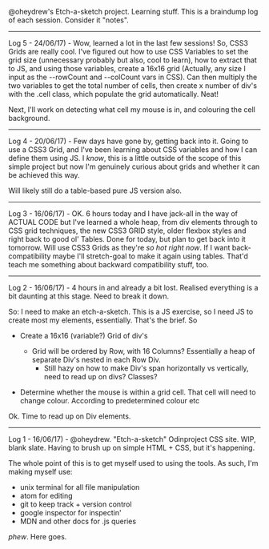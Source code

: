 @oheydrew's Etch-a-sketch project. Learning stuff. This is a braindump log of
each session. Consider it "notes".

----

Log 5 - 24/06/17) - Wow, learned a lot in the last few sessions! So, CSS3 Grids
are really cool. I've figured out how to use CSS Variables to set the grid size
(unnecessary probably but also, cool to learn), how to extract that to JS, and
using those variables, create a 16x16 grid (Actually, any size I input as the
--rowCount and --colCount vars in CSS). Can then multiply the two variables to
get the total number of cells, then create x number of div's with the .cell
class, which populate the grid automatically. Neat!

Next, I'll work on detecting what cell my mouse is in, and colouring the
cell background.

---

Log 4 - 20/06/17) - Few days have gone by, getting back into it. Going to use a
CSS3 Grid, and I've been learning about CSS variables and how I can define them
using JS. I *know*, this is a little outside of the scope of this simple project
but now I'm genuinely curious about grids and whether it can be achieved this
way.

Will likely still do a table-based pure JS version also.

----

Log 3 - 16/06/17) - OK. 6 hours today and I have jack-all in the way of ACTUAL
CODE but I've learned a whole heap, from div elements through to CSS grid
techniques, the new CSS3 GRID style, older flexbox styles and right back to good
ol' Tables. Done for today, but plan to get back into it tomorrow. Will use CSS3
Grids as they're *so hot right now*. If I want back-compatibility maybe I'll
stretch-goal to make it again using tables. That'd teach me something about
backward compatibility stuff, too.

---

Log 2 - 16/06/17) - 4 hours in and already a bit lost. Realised everything is a
bit daunting at this stage. Need to break it down.

So: I need to make an etch-a-sketch. This is a JS exercise, so I need JS to
create most my elements, essentially. That's the brief. So
 - Create a 16x16 (variable?) Grid of div's
   - Grid will be ordered by Row, with 16 Columns? Essentially a heap of
     separate Div's nested in each Row Div.
     - Still hazy on how to make Div's span horizontally vs vertically, need to
       read up on divs? Classes?

 - Determine whether the mouse is within a grid cell. That cell will need to
   change colour. According to predetermined colour etc

Ok. Time to read up on Div elements.

---

Log 1 - 16/06/17) - @oheydrew. "Etch-a-sketch" Odinproject CSS site. WIP, blank
slate. Having to brush up on simple HTML + CSS, but it's happening.

The whole point of this is to get myself used to using the tools. As such,
I'm making myself use:  

- unix terminal for all file manipulation
- atom for editing
- git to keep track + version control
- google inspector for inspectin'
- MDN and other docs for .js queries

*phew*. Here goes.
